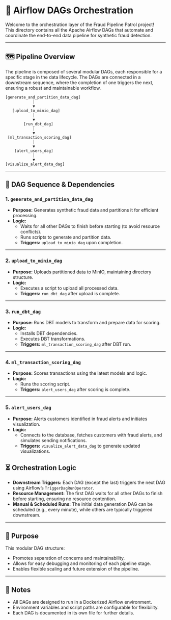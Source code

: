 # 🚦 Airflow DAGs Orchestration

Welcome to the orchestration layer of the Fraud Pipeline Patrol project!  
This directory contains all the Apache Airflow DAGs that automate and coordinate the end-to-end data pipeline for synthetic fraud detection.

---

## 🗺️ Pipeline Overview

The pipeline is composed of several modular DAGs, each responsible for a specific stage in the data lifecycle. The DAGs are connected in a downstream sequence, where the completion of one triggers the next, ensuring a robust and maintainable workflow.

```
[generate_and_partition_data_dag]
            │
            ▼
   [upload_to_minio_dag]
            │
            ▼
        [run_dbt_dag]
            │
            ▼
 [ml_transaction_scoring_dag]
            │
            ▼
    [alert_users_dag]
            │
            ▼
[visualize_alert_data_dag]
```

---

## 🔄 DAG Sequence & Dependencies

### 1. `generate_and_partition_data_dag`
- **Purpose:** Generates synthetic fraud data and partitions it for efficient processing.
- **Logic:**  
  - Waits for all other DAGs to finish before starting (to avoid resource conflicts).
  - Runs scripts to generate and partition data.
  - **Triggers:** `upload_to_minio_dag` upon completion.

---

### 2. `upload_to_minio_dag`
- **Purpose:** Uploads partitioned data to MinIO, maintaining directory structure.
- **Logic:**  
  - Executes a script to upload all processed data.
  - **Triggers:** `run_dbt_dag` after upload is complete.

---

### 3. `run_dbt_dag`
- **Purpose:** Runs DBT models to transform and prepare data for scoring.
- **Logic:**  
  - Installs DBT dependencies.
  - Executes DBT transformations.
  - **Triggers:** `ml_transaction_scoring_dag` after DBT run.

---

### 4. `ml_transaction_scoring_dag`
- **Purpose:** Scores transactions using the latest models and logic.
- **Logic:**  
  - Runs the scoring script.
  - **Triggers:** `alert_users_dag` after scoring is complete.

---

### 5. `alert_users_dag`
- **Purpose:** Alerts customers identified in fraud alerts and initiates visualization.
- **Logic:**  
  - Connects to the database, fetches customers with fraud alerts, and simulates sending notifications.
  - **Triggers:** `visualize_alert_data_dag` to generate updated visualizations.

## ⏳ Orchestration Logic

- **Downstream Triggers:** Each DAG (except the last) triggers the next DAG using Airflow’s `TriggerDagRunOperator`.
- **Resource Management:** The first DAG waits for all other DAGs to finish before starting, ensuring no resource contention.
- **Manual & Scheduled Runs:** The initial data generation DAG can be scheduled (e.g., every minute), while others are typically triggered downstream.

---

## 🎯 Purpose

This modular DAG structure:
- Promotes separation of concerns and maintainability.
- Allows for easy debugging and monitoring of each pipeline stage.
- Enables flexible scaling and future extension of the pipeline.

---


## 📝 Notes

- All DAGs are designed to run in a Dockerized Airflow environment.
- Environment variables and script paths are configurable for flexibility.
- Each DAG is documented in its own file for further details.